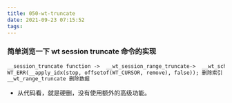 ```yaml
---
title: 050-wt-truncate
date: 2021-09-23 07:15:52
tags:
---
```




### 简单浏览一下 wt session truncate 命令的实现

<!--more-->

```txt
__session_truncate function ->  __wt_session_range_truncate->  __wt_schema_range_truncate -> __wt_table_range_truncate -> 然后分别调用，删除索引和数据， 
WT_ERR(__apply_idx(stop, offsetof(WT_CURSOR, remove), false)); 删除索引
__wt_range_truncate 删除数据

```

* 从代码看，就是硬删，没有使用额外的高级功能。
